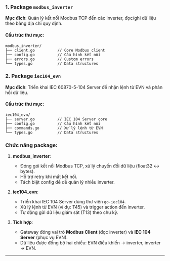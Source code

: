 ### **1. Package `modbus_inverter`**  
**Mục đích**: Quản lý kết nối Modbus TCP đến các inverter, đọc/ghi dữ liệu theo bảng địa chỉ quy định.

#### **Cấu trúc thư mục**:
```
modbus_inverter/
├── client.go          // Core Modbus client
├── config.go          // Cấu hình kết nối
├── errors.go          // Custom errors
└── types.go           // Data structures
```

### **2. Package `iec104_evn`**  
**Mục đích**: Triển khai IEC 60870-5-104 Server để nhận lệnh từ EVN và phản hồi dữ liệu.

#### **Cấu trúc thư mục**:
```
iec104_evn/
├── server.go          // IEC 104 Server core
├── config.go          // Cấu hình kết nối
├── commands.go        // Xử lý lệnh từ EVN
└── types.go           // Data structures
```

### **Chức năng package**:
1. **modbus_inverter**:
   - Đóng gói kết nối Modbus TCP, xử lý chuyển đổi dữ liệu (float32 ↔ bytes).
   - Hỗ trợ retry khi mất kết nối.
   - Tách biệt config để dễ quản lý nhiều inverter.

2. **iec104_evn**:
   - Triển khai IEC 104 Server dùng thư viện `go-iec104`.
   - Xử lý lệnh từ EVN (ví dụ: T45) và trigger action đến inverter.
   - Tự động gửi dữ liệu giám sát (T13) theo chu kỳ.

3. **Tích hợp**:
   - Gateway đóng vai trò **Modbus Client** (đọc inverter) và **IEC 104 Server** (phục vụ EVN).
   - Dữ liệu được đồng bộ hai chiều: EVN điều khiển → inverter, inverter → EVN.

---